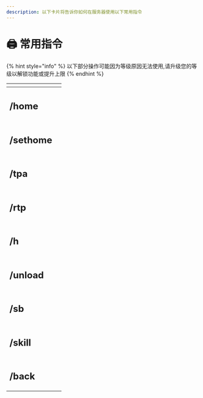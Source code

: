 ```yaml
---
description: 以下卡片将告诉你如何在服务器使用以下常用指令
---
```


# 🖨 常用指令

{% hint style="info" %}
以下部分操作可能因为等级原因无法使用,请升级您的等级以解锁功能或提升上限
{% endhint %}

<table data-view="cards"><thead><tr><th></th><th></th></tr></thead><tbody><tr><td><h2>/home</h2></td><td></td></tr><tr><td><h2>/sethome</h2></td><td></td></tr><tr><td><h2>/tpa</h2></td><td></td></tr><tr><td><h2>/rtp</h2></td><td></td></tr><tr><td><h2>/h</h2></td><td></td></tr><tr><td><h2>/unload</h2></td><td></td></tr><tr><td><h2>/sb</h2></td><td></td></tr><tr><td><h2>/skill</h2></td><td></td></tr><tr><td><h2>/back</h2></td><td></td></tr></tbody></table>
